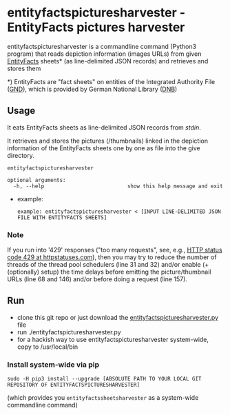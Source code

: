 # entityfactspicturesharvester - EntityFacts pictures harvester

entityfactspicturesharvester is a commandline command (Python3 program) that reads depiction information (images URLs) from given [EntityFacts](https://www.dnb.de/EN/Professionell/Metadatendienste/Datenbezug/Entity-Facts/entity-facts_node.html) sheets* (as line-delimited JSON records) and retrieves and stores them

*) EntityFacts are "fact sheets" on entities of the Integrated Authority File ([GND](https://www.dnb.de/EN/Professionell/Standardisierung/GND/gnd_node.html)), which is provided by German National Library ([DNB](https://www.dnb.de/EN/Home/home_node.html))

## Usage

It eats EntityFacts sheets as line-delimited JSON records from *stdin*.

It retrieves and stores the pictures (/thumbnails) linked in the depiction information of the EntityFacts sheets one by one as file into the give directory.

```
entityfactspicturesharvester

optional arguments:
  -h, --help                           show this help message and exit
```

* example:
    ```
    example: entityfactspicturesharvester < [INPUT LINE-DELIMITED JSON FILE WITH ENTITYFACTS SHEETS]
    ```

### Note

If you run into '429' responses ("too many requests", see, e.g., [HTTP status code 429 at httpstatuses.com](https://httpstatuses.com/429)), then you may try to reduce the number of threads of the thread pool schedulers (line 31 and 32) and/or enable (+ (optionally) setup) the time delays before emitting the picture/thumbnail URLs (line 68 and 146) and/or before doing a request (line 157).

## Run

* clone this git repo or just download the [entityfactspicturesharvester.py](entityfactspicturesharvester/entityfactspicturesharvester.py) file
* run ./entityfactspicturesharvester.py
* for a hackish way to use entityfactspicturesharvester system-wide, copy to /usr/local/bin

### Install system-wide via pip

```
sudo -H pip3 install --upgrade [ABSOLUTE PATH TO YOUR LOCAL GIT REPOSITORY OF ENTITYFACTSPICTURESHARVESTER]
```
(which provides you ```entityfactssheetsharvester``` as a system-wide commandline command)
